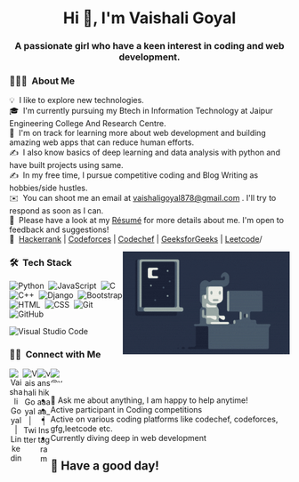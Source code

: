
<h1 align="center">Hi 👋, I'm Vaishali Goyal</h1>
<h3 align="center">A passionate girl who have a keen interest in coding and web development.</h3>


<!-- ## 👋 &nbsp;Hey there! I'm Aditya -->

### 👨🏻‍💻 &nbsp;About Me

💡 &nbsp;I like to explore new technologies.\
🎓 &nbsp;I'm currently pursuing my Btech in Information Technology at Jaipur Engineering College And Research Centre.\
🌱 &nbsp;I'm on track for learning more about web development and building amazing web apps that can reduce human efforts.\
✍️ &nbsp;I also know basics of deep learning and data analysis with python and have built projects using same.\
✍️ &nbsp;In my free time, I pursue competitive coding and Blog Writing as hobbies/side hustles.\
✉️ &nbsp;You can shoot me an email at vaishaligoyal878@gmail.com . I'll try to respond as soon as I can.\
📄 &nbsp;Please have a look at my [Résumé](https://drive.google.com/file/d/1XTHAgR1rKQjq5TqqGvQa3i7V2cNOkOYv/view) for more details about me. I'm open to feedback and suggestions!\
🌱 &nbsp;[Hackerrank](https://www.hackerrank.com/vaishaligoyal878?hr_r=1) | [Codeforces](https://codeforces.com/profile/vaishaligoyal878) | [Codechef](https://www.codechef.com/users/vaishali878) | [GeeksforGeeks](https://auth.geeksforgeeks.org/user/vaishaligoyal878/practice/) | [Leetcode](https://leetcode.com/vaishaligoyal878/)/


<img alt="Night Coding" src="https://raw.githubusercontent.com/AVS1508/AVS1508/master/assets/Night-Coding.gif" align="right"/>

### 🛠 &nbsp;Tech Stack

![Python](https://img.shields.io/badge/-Python-05122A?style=flat&logo=python)&nbsp;
![JavaScript](https://img.shields.io/badge/-JavaScript-05122A?style=flat&logo=javascript)&nbsp;
![C](https://img.shields.io/badge/-C-05122A?style=flat&logo=C&logoColor=A8B9CC)&nbsp;
![C++](https://img.shields.io/badge/-C++-05122A?style=flat&logo=C%2B%2B&logoColor=00599C)&nbsp;
![Django](https://img.shields.io/badge/-Django-05122A?style=flat&logo=django&logoColor=092E20)&nbsp;
![Bootstrap](https://img.shields.io/badge/-Bootstrap-05122A?style=flat&logo=bootstrap&logoColor=563D7C)\
![HTML](https://img.shields.io/badge/-HTML-05122A?style=flat&logo=HTML5)&nbsp;
![CSS](https://img.shields.io/badge/-CSS-05122A?style=flat&logo=CSS3&logoColor=1572B6)&nbsp;
![Git](https://img.shields.io/badge/-Git-05122A?style=flat&logo=git)&nbsp;
![GitHub](https://img.shields.io/badge/-GitHub-05122A?style=flat&logo=github)&nbsp;

![Visual Studio Code](https://img.shields.io/badge/-Visual%20Studio%20Code-05122A?style=flat&logo=visual-studio-code&logoColor=007ACC)&nbsp;

<!-- 
### ⚙️ &nbsp;GitHub Analytics

<p align="center">
<a href="https://github.com/AVS1508">
  <img height="180em" src="https://github-readme-stats-eight-theta.vercel.app/api?username=AVS1508&show_icons=true&theme=algolia&include_all_commits=true&count_private=true"/>
  <img height="180em" src="https://github-readme-stats-eight-theta.vercel.app/api/top-langs/?username=AVS1508&layout=compact&langs_count=8&theme=algolia"/>
</a>
</p>
 -->
### 🤝🏻 &nbsp;Connect with Me

<p align="center">


<a href="https://www.linkedin.com/in/vaishali-goyal-6b636218a/">
    <img align="left" alt="Vaishali Goyal | Linkedin" width="24px" src="https://github.com/TheDudeThatCode/TheDudeThatCode/blob/master/Assets/Linkedin.svg" />
  </a>
   <a href="https://twitter.com/Vaishal29670197">
    <img align="left" alt="Vaishali Goyal | Twitter" width="26px" src="https://github.com/TheDudeThatCode/TheDudeThatCode/blob/master/Assets/Twitter.svg" />
</a> 

  <a href="https://instagram.com/vaishali_v.g">
    <img align="left" alt="vanshikaaaaa_ | Instagram" width="24px" src="https://github.com/TheDudeThatCode/TheDudeThatCode/blob/master/Assets/Instagram.svg" />
  </a>

<a href="https://medium.com/@vaishaligoyal878" target="blank"><img align="left" src="https://cdn.jsdelivr.net/npm/simple-icons@3.0.1/icons/medium.svg" alt="@vaishaligoyal878" height="25" width="25" /></a>     

<br>
<br>




- 💬 Ask me about anything, I am happy to help anytime!
- Active participant in Coding competitions
- Active on various coding platforms like codechef, codeforces, gfg,leetcode etc.
- Currently diving deep in web development

</p>

## :rainbow: Have a good day!
